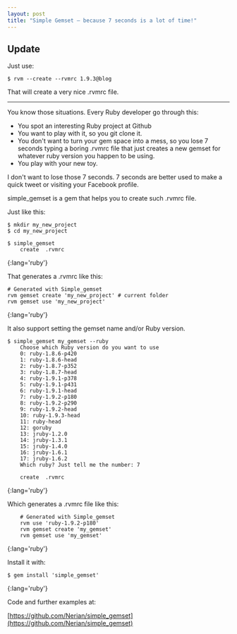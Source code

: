 ```yaml
---
layout: post
title: "Simple Gemset – because 7 seconds is a lot of time!"
---                                    
```

                  
## Update

Just use:

	$ rvm --create --rvmrc 1.9.3@blog

That will create a very nice .rvmrc file.

<hr>

You know those situations. Every Ruby developer go through this:

* You spot an interesting Ruby project at Github
* You want to play with it, so you git clone it.
* You don't want to turn your gem space into a mess, so you lose 7 seconds typing a boring .rvmrc file that just creates a new gemset for whatever ruby version you happen to be using.
* You play with your new toy.

I don't want to lose those 7 seconds. 7 seconds are better used to make a quick tweet or visiting your Facebook profile.

simple_gemset is a gem that helps you to create such .rvmrc file.

Just like this:

    $ mkdir my_new_project
	$ cd my_new_project

	$ simple_gemset
	    create  .rvmrc               
{:lang='ruby'}
              
That generates a .rvmrc like this:

	# Generated with Simple_gemset  
	rvm gemset create 'my_new_project' # current folder
	rvm gemset use 'my_new_project'
{:lang='ruby'}

It also support setting the gemset name and/or Ruby version.

	$ simple_gemset my_gemset --ruby
	    Choose which Ruby version do you want to use
	    0: ruby-1.8.6-p420
	    1: ruby-1.8.6-head
	    2: ruby-1.8.7-p352
	    3: ruby-1.8.7-head
	    4: ruby-1.9.1-p378
	    5: ruby-1.9.1-p431
	    6: ruby-1.9.1-head
	    7: ruby-1.9.2-p180
	    8: ruby-1.9.2-p290
	    9: ruby-1.9.2-head
	    10: ruby-1.9.3-head
	    11: ruby-head
	    12: goruby
	    13: jruby-1.2.0
	    14: jruby-1.3.1
	    15: jruby-1.4.0
	    16: jruby-1.6.1
	    17: jruby-1.6.2      
	    Which ruby? Just tell me the number: 7

	    create  .rvmrc                        	
{:lang='ruby'}

Which generates a .rvmrc file like this:	      

    	# Generated with Simple_gemset
    	rvm use 'ruby-1.9.2-p180'
    	rvm gemset create 'my_gemset'
    	rvm gemset use 'my_gemset'                          	
{:lang='ruby'}             


Install it with:

    $ gem install 'simple_gemset'
{:lang='ruby'}          

Code and further examples at:

[https://github.com/Nerian/simple_gemset](https://github.com/Nerian/simple_gemset)